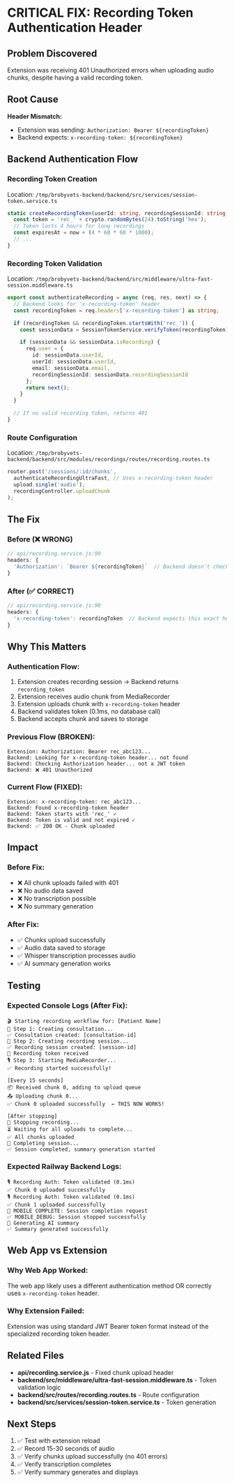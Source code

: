 # CRITICAL FIX: Recording Token Authentication Header

## Problem Discovered
Extension was receiving 401 Unauthorized errors when uploading audio chunks, despite having a valid recording token.

## Root Cause
**Header Mismatch:**
- Extension was sending: `Authorization: Bearer ${recordingToken}`
- Backend expects: `x-recording-token: ${recordingToken}`

## Backend Authentication Flow

### Recording Token Creation
Location: `/tmp/brobyvets-backend/backend/src/services/session-token.service.ts`

```typescript
static createRecordingToken(userId: string, recordingSessionId: string): string {
  const token = 'rec_' + crypto.randomBytes(24).toString('hex');
  // Token lasts 4 hours for long recordings
  const expiresAt = now + (4 * 60 * 60 * 1000);
  // ...
}
```

### Recording Token Validation
Location: `/tmp/brobyvets-backend/backend/src/middleware/ultra-fast-session.middleware.ts`

```typescript
export const authenticateRecording = async (req, res, next) => {
  // Backend looks for 'x-recording-token' header
  const recordingToken = req.headers['x-recording-token'] as string;

  if (recordingToken && recordingToken.startsWith('rec_')) {
    const sessionData = SessionTokenService.verifyToken(recordingToken);

    if (sessionData && sessionData.isRecording) {
      req.user = {
        id: sessionData.userId,
        userId: sessionData.userId,
        email: sessionData.email,
        recordingSessionId: sessionData.recordingSessionId
      };
      return next();
    }
  }

  // If no valid recording token, returns 401
}
```

### Route Configuration
Location: `/tmp/brobyvets-backend/backend/src/modules/recordings/routes/recording.routes.ts`

```typescript
router.post('/sessions/:id/chunks',
  authenticateRecordingUltraFast, // Uses x-recording-token header
  upload.single('audio'),
  recordingController.uploadChunk
);
```

## The Fix

### Before (❌ WRONG)
```javascript
// api/recording.service.js:90
headers: {
  'Authorization': `Bearer ${recordingToken}`  // Backend doesn't check this!
}
```

### After (✅ CORRECT)
```javascript
// api/recording.service.js:90
headers: {
  'x-recording-token': recordingToken  // Backend expects this exact header
}
```

## Why This Matters

### Authentication Flow:
1. Extension creates recording session → Backend returns `recording_token`
2. Extension receives audio chunk from MediaRecorder
3. Extension uploads chunk with `x-recording-token` header
4. Backend validates token (0.1ms, no database call)
5. Backend accepts chunk and saves to storage

### Previous Flow (BROKEN):
```
Extension: Authorization: Bearer rec_abc123...
Backend: Looking for x-recording-token header... not found
Backend: Checking Authorization header... not a JWT token
Backend: ❌ 401 Unauthorized
```

### Current Flow (FIXED):
```
Extension: x-recording-token: rec_abc123...
Backend: Found x-recording-token header
Backend: Token starts with 'rec_' ✓
Backend: Token is valid and not expired ✓
Backend: ✅ 200 OK - Chunk uploaded
```

## Impact

### Before Fix:
- ❌ All chunk uploads failed with 401
- ❌ No audio data saved
- ❌ No transcription possible
- ❌ No summary generation

### After Fix:
- ✅ Chunks upload successfully
- ✅ Audio data saved to storage
- ✅ Whisper transcription processes audio
- ✅ AI summary generation works

## Testing

### Expected Console Logs (After Fix):
```
🎬 Starting recording workflow for: [Patient Name]
📝 Step 1: Creating consultation...
✅ Consultation created: [consultation-id]
🎤 Step 2: Creating recording session...
✅ Recording session created: [session-id]
🔑 Recording token received
🎙️ Step 3: Starting MediaRecorder...
✅ Recording started successfully!

[Every 15 seconds]
📦 Received chunk 0, adding to upload queue
📤 Uploading chunk 0...
✅ Chunk 0 uploaded successfully  ← THIS NOW WORKS!

[After stopping]
🛑 Stopping recording...
⏳ Waiting for all uploads to complete...
✅ All chunks uploaded
🎯 Completing session...
✅ Session completed, summary generation started
```

### Expected Railway Backend Logs:
```
🎙️ Recording Auth: Token validated (0.1ms)
✅ Chunk 0 uploaded successfully
🎙️ Recording Auth: Token validated (0.1ms)
✅ Chunk 1 uploaded successfully
🎯 MOBILE COMPLETE: Session completion request
✅ MOBILE_DEBUG: Session stopped successfully
🤖 Generating AI summary
✅ Summary generated successfully
```

## Web App vs Extension

### Why Web App Worked:
The web app likely uses a different authentication method OR correctly uses `x-recording-token` header.

### Why Extension Failed:
Extension was using standard JWT Bearer token format instead of the specialized recording token header.

## Related Files

- **api/recording.service.js** - Fixed chunk upload header
- **backend/src/middleware/ultra-fast-session.middleware.ts** - Token validation logic
- **backend/src/routes/recording.routes.ts** - Route configuration
- **backend/src/services/session-token.service.ts** - Token generation

## Next Steps

1. ✅ Test with extension reload
2. ✅ Record 15-30 seconds of audio
3. ✅ Verify chunks upload successfully (no 401 errors)
4. ✅ Verify transcription completes
5. ✅ Verify summary generates and displays
